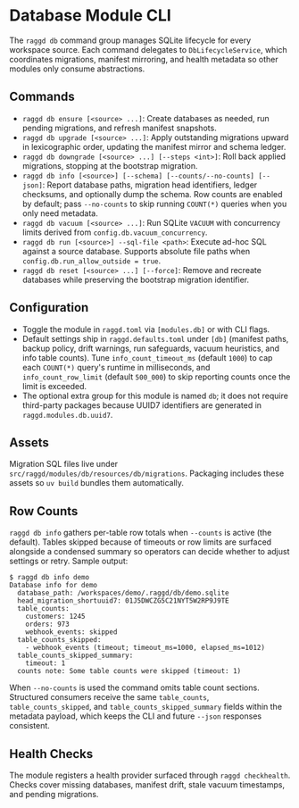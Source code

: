 # Database Module CLI

The `raggd db` command group manages SQLite lifecycle for every workspace
source. Each command delegates to `DbLifecycleService`, which coordinates
migrations, manifest mirroring, and health metadata so other modules only
consume abstractions.

## Commands
- `raggd db ensure [<source> ...]`: Create databases as needed, run pending
  migrations, and refresh manifest snapshots.
- `raggd db upgrade [<source> ...]`: Apply outstanding migrations upward in
  lexicographic order, updating the manifest mirror and schema ledger.
- `raggd db downgrade [<source> ...] [--steps <int>]`: Roll back applied
  migrations, stopping at the bootstrap migration.
- `raggd db info [<source>] [--schema] [--counts/--no-counts] [--json]`: Report database paths,
  migration head identifiers, ledger checksums, and optionally dump the schema.
  Row counts are enabled by default; pass `--no-counts` to skip running `COUNT(*)`
  queries when you only need metadata.
- `raggd db vacuum [<source> ...]`: Run SQLite `VACUUM` with concurrency limits
  derived from `config.db.vacuum_concurrency`.
- `raggd db run [<source>] --sql-file <path>`: Execute ad-hoc SQL against a
  source database. Supports absolute file paths when
  `config.db.run_allow_outside = true`.
- `raggd db reset [<source> ...] [--force]`: Remove and recreate databases while
  preserving the bootstrap migration identifier.

## Configuration
- Toggle the module in `raggd.toml` via `[modules.db]` or with CLI flags.
- Default settings ship in `raggd.defaults.toml` under `[db]` (manifest paths,
  backup policy, drift warnings, run safeguards, vacuum heuristics, and info table
  counts). Tune `info_count_timeout_ms` (default `1000`) to cap each `COUNT(*)`
  query's runtime in milliseconds, and `info_count_row_limit` (default `500_000`)
  to skip reporting counts once the limit is exceeded.
- The optional extra group for this module is named `db`; it does not require
  third-party packages because UUID7 identifiers are generated in
  `raggd.modules.db.uuid7`.

## Assets
Migration SQL files live under
`src/raggd/modules/db/resources/db/migrations`. Packaging includes these assets
so `uv build` bundles them automatically.

## Row Counts
`raggd db info` gathers per-table row totals when `--counts` is active (the default).
Tables skipped because of timeouts or row limits are surfaced alongside a condensed
summary so operators can decide whether to adjust settings or retry. Sample output:

```console
$ raggd db info demo
Database info for demo
  database_path: /workspaces/demo/.raggd/db/demo.sqlite
  head_migration_shortuuid7: 01J5DWCZG5C21NYT5W2RP9J9TE
  table_counts:
    customers: 1245
    orders: 973
    webhook_events: skipped
  table_counts_skipped:
    - webhook_events (timeout; timeout_ms=1000, elapsed_ms=1012)
  table_counts_skipped_summary:
    timeout: 1
  counts note: Some table counts were skipped (timeout: 1)
```

When `--no-counts` is used the command omits table count sections. Structured
consumers receive the same `table_counts`, `table_counts_skipped`, and
`table_counts_skipped_summary` fields within the metadata payload, which keeps the
CLI and future `--json` responses consistent.

## Health Checks
The module registers a health provider surfaced through `raggd checkhealth`.
Checks cover missing databases, manifest drift, stale vacuum timestamps, and
pending migrations.

